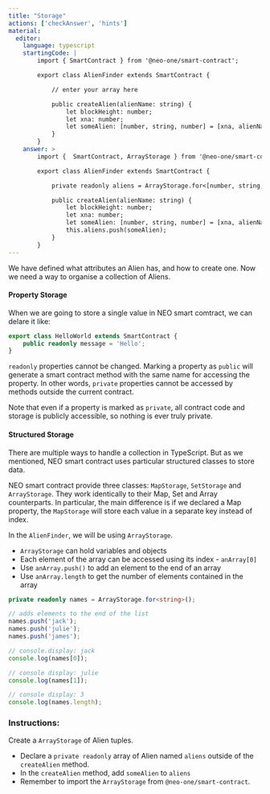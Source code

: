 ```yaml
---
title: "Storage"
actions: ['checkAnswer', 'hints']
material: 
  editor:
    language: typescript
    startingCode: |
        import { SmartContract } from '@neo-one/smart-contract';

        export class AlienFinder extends SmartContract {

            // enter your array here

            public createAlien(alienName: string) {
                let blockHeight: number;
                let xna: number;
                let someAlien: [number, string, number] = [xna, alienName, blockHeight];
            }
        }
    answer: > 
        import {  SmartContract, ArrayStorage } from '@neo-one/smart-contract';

        export class AlienFinder extends SmartContract {

            private readonly aliens = ArrayStorage.for<[number, string, number]>();

            public createAlien(alienName: string) {
                let blockHeight: number;
                let xna: number;
                let someAlien: [number, string, number] = [xna, alienName, blockHeight];
                this.aliens.push(someAlien);
            }
        }
---
```


We have defined what attributes an Alien has, and how to create one. Now we need a way to organise a collection of Aliens. 

#### Property Storage

When we are going to store a single value in NEO smart comtract, we can delare it like:

```typescript
export class HelloWorld extends SmartContract {
    public readonly message = 'Hello';
}
```

`readonly` properties cannot be changed. Marking a property as `public` will generate a smart contract method with the same name for accessing the property. In other words, `private` properties cannot be accessed by methods outside the current contract.

Note that even if a property is marked as `private`, all contract code and storage is publicly accessible, so nothing is ever truly private.

#### Structured Storage

There are multiple ways to handle a collection in TypeScript. But as we mentioned, NEO smart contract uses particular structured classes to store data.

NEO smart contract provide three classes: `MapStorage`, `SetStorage` and `ArrayStorage`. They work identically to their Map, Set and Array counterparts. In particular, the main difference is if we declared a Map property, the  `MapStorage` will store each value in a separate key instead of index.

In the `AlienFinder`, we will be using `ArrayStorage`.

- `ArrayStorage` can hold variables and objects
- Each element of the array can be accessed using its index - `anArray[0]`
- Use `anArray.push()` to add an element to the end of an array
- Use `anArray.length` to get the number of elements contained in the array

```typescript
private readonly names = ArrayStorage.for<string>();

// adds elements to the end of the list
names.push('jack');
names.push('julie');
names.push('james');

// console.display: jack
console.log(names[0]);

// console display: julie
console.log(names[1]); 

// console display: 3
console.log(names.length);
```

### Instructions: 

Create a `ArrayStorage` of Alien tuples. 

- Declare a `private readonly` array of Alien named `aliens` outside of the `createAlien` method. 
- In the `createAlien` method, add `someAlien` to `aliens`
- Remember to import the `ArrayStorage` from `@neo-one/smart-contract`.